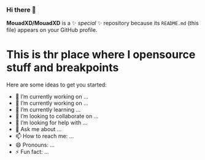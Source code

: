 ### Hi there 👋


**MouadXD/MouadXD** is a ✨ _special_ ✨ repository because its `README.md` (this file) appears on your GitHub profile.

# This is thr place where I opensource stuff and breakpoints

Here are some ideas to get you started:

- 🔭 I’m currently working on ...
- 🔭 I’m currently working on ...
- 🌱 I’m currently learning ...
- 👯 I’m looking to collaborate on ...
- 🤔 I’m looking for help with ...
- 💬 Ask me about ...
- 📫 How to reach me: ...
- 😄 Pronouns: ...
- ⚡ Fun fact: ...

